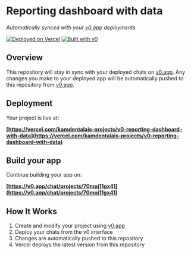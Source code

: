 # Reporting dashboard with data

*Automatically synced with your [v0.app](https://v0.app) deployments*

[![Deployed on Vercel](https://img.shields.io/badge/Deployed%20on-Vercel-black?style=for-the-badge&logo=vercel)](https://vercel.com/kamdentalais-projects/v0-reporting-dashboard-with-data)
[![Built with v0](https://img.shields.io/badge/Built%20with-v0.app-black?style=for-the-badge)](https://v0.app/chat/projects/70mpj11gx41)

## Overview

This repository will stay in sync with your deployed chats on [v0.app](https://v0.app).
Any changes you make to your deployed app will be automatically pushed to this repository from [v0.app](https://v0.app).

## Deployment

Your project is live at:

**[https://vercel.com/kamdentalais-projects/v0-reporting-dashboard-with-data](https://vercel.com/kamdentalais-projects/v0-reporting-dashboard-with-data)**

## Build your app

Continue building your app on:

**[https://v0.app/chat/projects/70mpj11gx41](https://v0.app/chat/projects/70mpj11gx41)**

## How It Works

1. Create and modify your project using [v0.app](https://v0.app)
2. Deploy your chats from the v0 interface
3. Changes are automatically pushed to this repository
4. Vercel deploys the latest version from this repository